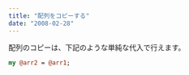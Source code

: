 ```yaml
---
title: "配列をコピーする"
date: "2008-02-28"
---
```


配列のコピーは、下記のような単純な代入で行えます。

```perl
my @arr2 = @arr1;
```


